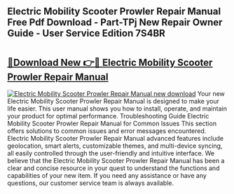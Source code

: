 ## Electric Mobility Scooter Prowler Repair Manual Free Pdf Download - Part-TPj New Repair Owner Guide - User Service Edition 7S4BR

# <h2><a href="http://bc52820.oget.top/?id=Electric+Mobility+Scooter+Prowler+Repair+Manual">🔗Download New 👉🔴 Electric Mobility Scooter Prowler Repair Manual</a></h2>

[![Electric Mobility Scooter Prowler Repair Manual new download](https://i.imgur.com/5g1atiW.png)](http://bc52820.oget.top/?id=Electric+Mobility+Scooter+Prowler+Repair+Manual)
Your new Electric Mobility Scooter Prowler Repair Manual is designed to make your life easier. This user manual shows you how to install, operate, and maintain your product for optimal performance. Troubleshooting Guide Electric Mobility Scooter Prowler Repair Manual for Common Issues This section offers solutions to common issues and error messages encountered. Electric Mobility Scooter Prowler Repair Manual advanced features include geolocation, smart alerts, customizable themes, and multi-device syncing, all easily controlled through the user-friendly and intuitive interface. We believe that the Electric Mobility Scooter Prowler Repair Manual has been a clear and concise resource in your quest to understand the functions and capabilities of your new item. If you need any assistance or have any questions, our customer service team is always available.

